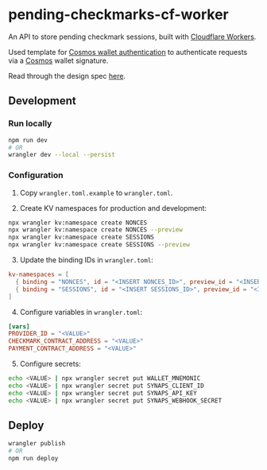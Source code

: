 # pending-checkmarks-cf-worker

An API to store pending checkmark sessions, built with [Cloudflare
Workers](https://workers.cloudflare.com/).

Used template for [Cosmos wallet
authentication](https://github.com/NoahSaso/cloudflare-worker-cosmos-auth) to
authenticate requests via a [Cosmos](https://cosmos.network) wallet signature.

Read through the design spec [here](./DESIGN.md).

## Development

### Run locally

```sh
npm run dev
# OR
wrangler dev --local --persist
```

### Configuration

1. Copy `wrangler.toml.example` to `wrangler.toml`.

2. Create KV namespaces for production and development:

```sh
npx wrangler kv:namespace create NONCES
npx wrangler kv:namespace create NONCES --preview
npx wrangler kv:namespace create SESSIONS
npx wrangler kv:namespace create SESSIONS --preview
```

3. Update the binding IDs in `wrangler.toml`:

```toml
kv-namespaces = [
  { binding = "NONCES", id = "<INSERT NONCES_ID>", preview_id = "<INSERT NONCES_PREVIEW_ID>" },
  { binding = "SESSIONS", id = "<INSERT SESSIONS_ID>", preview_id = "<INSERT SESSIONS_PREVIEW_ID>" }
]
```

4. Configure variables in `wrangler.toml`:

```toml
[vars]
PROVIDER_ID = "<VALUE>"
CHECKMARK_CONTRACT_ADDRESS = "<VALUE>"
PAYMENT_CONTRACT_ADDRESS = "<VALUE>"
```

5. Configure secrets:

```sh
echo <VALUE> | npx wrangler secret put WALLET_MNEMONIC
echo <VALUE> | npx wrangler secret put SYNAPS_CLIENT_ID
echo <VALUE> | npx wrangler secret put SYNAPS_API_KEY
echo <VALUE> | npx wrangler secret put SYNAPS_WEBHOOK_SECRET
```

## Deploy

```sh
wrangler publish
# OR
npm run deploy
```
